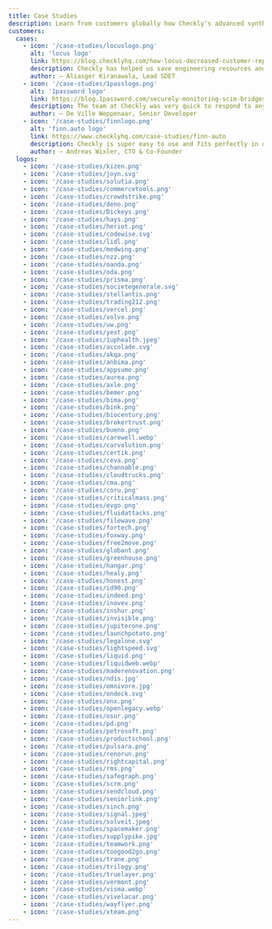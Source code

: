 ```yaml
---
title: Case Studies
description: Learn from customers globally how Checkly’s advanced synthetic monitoring is delivering reliability and speed at any scale.
customers:
  cases:
    - icon: '/case-studies/locuslogo.png'
      alt: 'locus logo'
      link: https://blog.checklyhq.com/how-locus-decreased-customer-reported-issues-by-95-with-continuous-synthetic-monitoring-from-checkly/
      description: Checkly has helped us save engineering resources and expenses.
      author: — Aliasger Kiranawala, Lead SDET
    - icon: '/case-studies/1passlogo.png'
      alt: '1password logo'
      link: https://blog.1password.com/securely-monitoring-scim-bridges/
      description: The team at Checkly was very quick to respond to any questions we had.
      author: — De Ville Weppenaar, Senior Developer
    - icon: '/case-studies/finnlogo.png'
      alt: 'finn.auto logo'
      link: https://www.checklyhq.com/case-studies/finn-auto
      description: Checkly is super easy to use and fits perfectly in our toolchain.
      author: — Andreas Wixler, CTO & Co-Founder
  logos:
    - icon: '/case-studies/kizen.png'
    - icon: '/case-studies/joyn.svg'
    - icon: '/case-studies/solutia.png'
    - icon: '/case-studies/commercetools.png'
    - icon: '/case-studies/crowdstrike.png'
    - icon: '/case-studies/deno.png'
    - icon: '/case-studies/Dickeys.png'
    - icon: '/case-studies/hays.png'
    - icon: '/case-studies/heriot.png'
    - icon: '/case-studies/codewise.svg'
    - icon: '/case-studies/lidl.png'
    - icon: '/case-studies/medwing.png'
    - icon: '/case-studies/nzz.png'
    - icon: '/case-studies/oanda.png'
    - icon: '/case-studies/oda.png'
    - icon: '/case-studies/prisma.png'
    - icon: '/case-studies/societegenerale.svg'
    - icon: '/case-studies/stellantis.png'
    - icon: '/case-studies/trading212.png'
    - icon: '/case-studies/vercel.png'
    - icon: '/case-studies/volvo.png'
    - icon: '/case-studies/uw.png'
    - icon: '/case-studies/yext.png'
    - icon: '/case-studies/1uphealth.jpeg'
    - icon: '/case-studies/accolade.svg'
    - icon: '/case-studies/akqa.png'
    - icon: '/case-studies/anbima.png' 
    - icon: '/case-studies/appsumo.png'
    - icon: '/case-studies/aurea.png'
    - icon: '/case-studies/axle.png'
    - icon: '/case-studies/bemer.png'
    - icon: '/case-studies/bima.png'
    - icon: '/case-studies/bink.png'
    - icon: '/case-studies/biocentury.png'
    - icon: '/case-studies/brokertrust.png'
    - icon: '/case-studies/bueno.png'
    - icon: '/case-studies/carewell.webp' 
    - icon: '/case-studies/carvolution.png'
    - icon: '/case-studies/certik.png'
    - icon: '/case-studies/ceva.png'
    - icon: '/case-studies/channable.png'
    - icon: '/case-studies/cloudtrucks.png'
    - icon: '/case-studies/cma.png'
    - icon: '/case-studies/coru.png'
    - icon: '/case-studies/criticalmass.png'  
    - icon: '/case-studies/evgo.png'
    - icon: '/case-studies/fluidattacks.png'
    - icon: '/case-studies/filewave.png'
    - icon: '/case-studies/fortech.png' 
    - icon: '/case-studies/foxway.png'
    - icon: '/case-studies/free2move.png'
    - icon: '/case-studies/globant.png'
    - icon: '/case-studies/greenhouse.png'
    - icon: '/case-studies/hangar.png'
    - icon: '/case-studies/healy.png'
    - icon: '/case-studies/honest.png'
    - icon: '/case-studies/id90.png' 
    - icon: '/case-studies/indeed.png'
    - icon: '/case-studies/inovex.png'
    - icon: '/case-studies/inshur.png'
    - icon: '/case-studies/invisible.png'
    - icon: '/case-studies/jupiterone.png'
    - icon: '/case-studies/launchpotato.png'
    - icon: '/case-studies/legalone.svg'
    - icon: '/case-studies/lightspeed.svg' 
    - icon: '/case-studies/liquid.png'
    - icon: '/case-studies/liquidweb.webp'
    - icon: '/case-studies/maderenovation.png'
    - icon: '/case-studies/ndis.jpg'
    - icon: '/case-studies/omnivore.jpg'
    - icon: '/case-studies/ondeck.svg'
    - icon: '/case-studies/onx.png'
    - icon: '/case-studies/openlegacy.webp'
    - icon: '/case-studies/osur.png'
    - icon: '/case-studies/pd.png'
    - icon: '/case-studies/petrosoft.png'
    - icon: '/case-studies/productschool.png'
    - icon: '/case-studies/pulsara.png'
    - icon: '/case-studies/renorun.png'
    - icon: '/case-studies/rightcapital.png'
    - icon: '/case-studies/rms.png'
    - icon: '/case-studies/safegraph.png'
    - icon: '/case-studies/scrm.png'
    - icon: '/case-studies/sendcloud.png'
    - icon: '/case-studies/seniorlink.png'
    - icon: '/case-studies/sinch.png'
    - icon: '/case-studies/signal.jpeg'
    - icon: '/case-studies/solveit.jpeg'
    - icon: '/case-studies/spacemaker.png'
    - icon: '/case-studies/supplypike.jpg'
    - icon: '/case-studies/teamwork.png'
    - icon: '/case-studies/toogood2go.png'
    - icon: '/case-studies/trane.png'
    - icon: '/case-studies/trilogy.png'
    - icon: '/case-studies/truelayer.png'
    - icon: '/case-studies/vermont.png'
    - icon: '/case-studies/visma.webp'
    - icon: '/case-studies/vivelacar.png'
    - icon: '/case-studies/wayflyer.png'
    - icon: '/case-studies/xteam.png'
---
```

